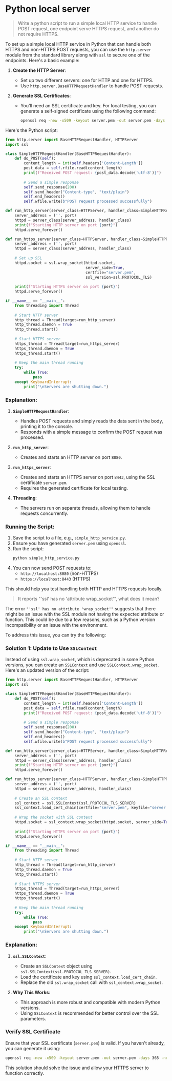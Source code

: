 # Python local server #

> Write a python script to run a simple local HTTP service to handle POST request, one 
> endpoint serve HTTPS request, and another do not require HTTPS.

To set up a simple local HTTP service in Python that can handle both HTTPS and non-HTTPS POST requests, you can use the `http.server` module from the standard library along with `ssl` to secure one of the endpoints. Here's a basic example:

1. **Create the HTTP Server**:
   - Set up two different servers: one for HTTP and one for HTTPS.
   - Use `http.server.BaseHTTPRequestHandler` to handle POST requests.
   
2. **Generate SSL Certificates**:
   - You'll need an SSL certificate and key. For local testing, you can generate a self-signed certificate using the following command:
     ```bash
     openssl req -new -x509 -keyout server.pem -out server.pem -days 365 -nodes
     ```

Here's the Python script:

```python
from http.server import BaseHTTPRequestHandler, HTTPServer
import ssl

class SimpleHTTPRequestHandler(BaseHTTPRequestHandler):
    def do_POST(self):
        content_length = int(self.headers['Content-Length'])
        post_data = self.rfile.read(content_length)
        print(f"Received POST request: {post_data.decode('utf-8')}")
        
        # Send a simple response
        self.send_response(200)
        self.send_header("Content-type", "text/plain")
        self.end_headers()
        self.wfile.write(b"POST request processed successfully")

def run_http_server(server_class=HTTPServer, handler_class=SimpleHTTPRequestHandler, port=8080):
    server_address = ('', port)
    httpd = server_class(server_address, handler_class)
    print(f"Starting HTTP server on port {port}")
    httpd.serve_forever()

def run_https_server(server_class=HTTPServer, handler_class=SimpleHTTPRequestHandler, port=8443):
    server_address = ('', port)
    httpd = server_class(server_address, handler_class)
    
    # Set up SSL
    httpd.socket = ssl.wrap_socket(httpd.socket,
                                   server_side=True,
                                   certfile="server.pem",
                                   ssl_version=ssl.PROTOCOL_TLS)
    
    print(f"Starting HTTPS server on port {port}")
    httpd.serve_forever()

if __name__ == "__main__":
    from threading import Thread
    
    # Start HTTP server
    http_thread = Thread(target=run_http_server)
    http_thread.daemon = True
    http_thread.start()
    
    # Start HTTPS server
    https_thread = Thread(target=run_https_server)
    https_thread.daemon = True
    https_thread.start()
    
    # Keep the main thread running
    try:
        while True:
            pass
    except KeyboardInterrupt:
        print("\nServers are shutting down.")
```

### Explanation:

1. **`SimpleHTTPRequestHandler`**:
   - Handles POST requests and simply reads the data sent in the body, printing it to the console.
   - Responds with a simple message to confirm the POST request was processed.

2. **`run_http_server`**:
   - Creates and starts an HTTP server on port `8080`.

3. **`run_https_server`**:
   - Creates and starts an HTTPS server on port `8443`, using the SSL certificate `server.pem`.
   - Requires the generated certificate for local testing.

4. **Threading**:
   - The servers run on separate threads, allowing them to handle requests concurrently.

### Running the Script:
1. Save the script to a file, e.g., `simple_http_service.py`.
2. Ensure you have generated `server.pem` using `openssl`.
3. Run the script:
   ```bash
   python simple_http_service.py
   ```
4. You can now send POST requests to:
   - `http://localhost:8080` (non-HTTPS)
   - `https://localhost:8443` (HTTPS)

This should help you test handling both HTTP and HTTPS requests locally.

> It reports "'ssl' has no 'attribute wrap_socket'", what does it mean?

The error `"'ssl' has no attribute 'wrap_socket'"` suggests that there might be an issue with the SSL module not having the expected attribute or function. This could be due to a few reasons, such as a Python version incompatibility or an issue with the environment. 

To address this issue, you can try the following:

### Solution 1: Update to Use `SSLContext`

Instead of using `ssl.wrap_socket`, which is deprecated in some Python versions, you can create an `SSLContext` and use `SSLContext.wrap_socket`. Here's an updated version of the script:

```python
from http.server import BaseHTTPRequestHandler, HTTPServer
import ssl

class SimpleHTTPRequestHandler(BaseHTTPRequestHandler):
    def do_POST(self):
        content_length = int(self.headers['Content-Length'])
        post_data = self.rfile.read(content_length)
        print(f"Received POST request: {post_data.decode('utf-8')}")
        
        # Send a simple response
        self.send_response(200)
        self.send_header("Content-type", "text/plain")
        self.end_headers()
        self.wfile.write(b"POST request processed successfully")

def run_http_server(server_class=HTTPServer, handler_class=SimpleHTTPRequestHandler, port=8080):
    server_address = ('', port)
    httpd = server_class(server_address, handler_class)
    print(f"Starting HTTP server on port {port}")
    httpd.serve_forever()

def run_https_server(server_class=HTTPServer, handler_class=SimpleHTTPRequestHandler, port=8443):
    server_address = ('', port)
    httpd = server_class(server_address, handler_class)
    
    # Create an SSL context
    ssl_context = ssl.SSLContext(ssl.PROTOCOL_TLS_SERVER)
    ssl_context.load_cert_chain(certfile="server.pem", keyfile="server.pem")
    
    # Wrap the socket with SSL context
    httpd.socket = ssl_context.wrap_socket(httpd.socket, server_side=True)
    
    print(f"Starting HTTPS server on port {port}")
    httpd.serve_forever()

if __name__ == "__main__":
    from threading import Thread
    
    # Start HTTP server
    http_thread = Thread(target=run_http_server)
    http_thread.daemon = True
    http_thread.start()
    
    # Start HTTPS server
    https_thread = Thread(target=run_https_server)
    https_thread.daemon = True
    https_thread.start()
    
    # Keep the main thread running
    try:
        while True:
            pass
    except KeyboardInterrupt:
        print("\nServers are shutting down.")
```

### Explanation:

1. **`ssl.SSLContext`**:
   - Create an `SSLContext` object using `ssl.SSLContext(ssl.PROTOCOL_TLS_SERVER)`.
   - Load the certificate and key using `ssl_context.load_cert_chain`.
   - Replace the old `ssl.wrap_socket` call with `ssl_context.wrap_socket`.

2. **Why This Works**:
   - This approach is more robust and compatible with modern Python versions.
   - Using `SSLContext` is recommended for better control over the SSL parameters.

### Verify SSL Certificate

Ensure that your SSL certificate (`server.pem`) is valid. If you haven't already, you can generate it using:
```bash
openssl req -new -x509 -keyout server.pem -out server.pem -days 365 -nodes
```

This solution should solve the issue and allow your HTTPS server to function correctly.
